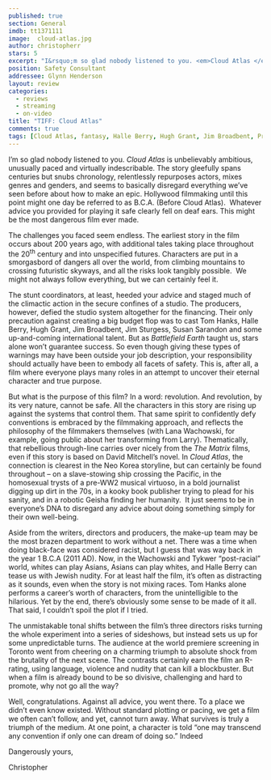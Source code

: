 ```yaml
---
published: true
section: General
imdb: tt1371111
image:  cloud-atlas.jpg
author: christopherr
stars: 5
excerpt: "I&rsquo;m so glad nobody listened to you. <em>Cloud Atlas </em>is unbelievably ambitious, unusually paced and virtually indescribable."
position: Safety Consultant
addressee: Glynn Henderson
layout: review
categories:
  - reviews
  - streaming
  - on-video
title: "TIFF: Cloud Atlas"
comments: true
tags: [Cloud Atlas, fantasy, Halle Berry, Hugh Grant, Jim Broadbent, Premiere, Reviews, sci-fi, Susan Sarandon, TIFF, Tom Hanks, Uncategorized, Wachowskis]
---
```

<p>I&rsquo;m so glad nobody listened to you. <em>Cloud Atlas </em>is unbelievably ambitious, unusually paced and virtually indescribable. The story gleefully spans centuries but snubs chronology, relentlessly repurposes actors, mixes genres and genders, and seems to basically disregard everything we&rsquo;ve seen before about how to make an epic. Hollywood filmmaking until this point might one day be referred to as B.C.A. (Before Cloud Atlas). &nbsp;Whatever advice you provided for playing it safe clearly fell on deaf ears. This might be the most dangerous film ever made.</p>
<p>The challenges you faced seem endless. The earliest story in the film occurs about 200 years ago, with additional tales taking place throughout the 20<sup>th</sup> century and into unspecified futures. Characters are put in a smorgasbord of dangers all over the world, from climbing mountains to crossing futuristic skyways, and all the risks look tangibly possible.&nbsp; We might not always follow everything, but we can certainly feel it.</p>
<p>The stunt coordinators, at least, heeded your advice and staged much of the climactic action in the secure confines of a studio. The producers, however, defied the studio system altogether for the financing. Their only precaution against creating a big budget flop was to cast Tom Hanks, Halle Berry, Hugh Grant, Jim Broadbent, Jim Sturgess, Susan Sarandon and some up-and-coming international talent. But as <em>Battlefield Earth</em> taught us, stars alone won&rsquo;t guarantee success. So even though giving these types of warnings may have been outside your job description, your responsibility should actually have been to embody all facets of safety. This is, after all, a film where everyone plays many roles in an attempt to uncover their eternal character and true purpose.</p>
<p>But what is the purpose of this film? In a word: revolution. And revolution, by its very nature, cannot be safe. All the characters in this story are rising up against the systems that control them. That same spirit to confidently defy conventions is embraced by the filmmaking approach, and reflects the philosophy of the filmmakers themselves (with Lana Wachowski, for example, going public about her transforming from Larry). Thematically, that rebellious through-line carries over nicely from the <em>The Matrix </em>films, even if this story is based on David Mitchell&rsquo;s novel. In <em>Cloud Atlas</em>, the connection is clearest in the Neo Korea storyline, but can certainly be found throughout &ndash; on a slave-stowing ship crossing the Pacific, in the homosexual trysts of a pre-WW2 musical virtuoso, in a bold journalist digging up dirt in the 70s, in a kooky book publisher trying to plead for his sanity, and in a robotic Geisha finding her humanity.&nbsp; It just seems to be in everyone&rsquo;s DNA to disregard any advice about doing something simply for their own well-being.</p>
<p>Aside from the writers, directors and producers, the make-up team may be the most brazen department to work without a net. There was a time when doing black-face was considered racist, but I guess that was way back in the year 1 B.C.A (2011 AD). Now, in the Wachowski and Tykwer &ldquo;post-racial&rdquo; world, whites can play Asians, Asians can play whites, and Halle Berry can tease us with Jewish nudity. For at least half the film, it&rsquo;s often as distracting as it sounds, even when the story is not mixing races. Tom Hanks alone performs a career&rsquo;s worth of characters, from the unintelligible to the hilarious. Yet by the end, there&rsquo;s obviously some sense to be made of it all. That said, I couldn&rsquo;t spoil the plot if I tried.</p>
<p>The unmistakable tonal shifts between the film&rsquo;s three directors risks turning the whole experiment into a series of sideshows, but instead sets us up for some unpredictable turns. The audience at the world premiere screening in Toronto went from cheering on a charming triumph to absolute shock from the brutality of the next scene. The contrasts certainly earn the film an R-rating, using language, violence and nudity that can kill a blockbuster. But when a film is already bound to be so divisive, challenging and hard to promote, why not go all the way?</p>
<p>Well, congratulations. Against all advice, you went there. To a place we didn&rsquo;t even know existed. Without standard plotting or pacing, we get a film we often can&rsquo;t follow, and yet, cannot turn away. What survives is truly a triumph of the medium. At one point, a character is told &ldquo;one may transcend any convention if only one can dream of doing so.&rdquo; Indeed</p>
<p>Dangerously yours,</p>
<p>Christopher</p>
